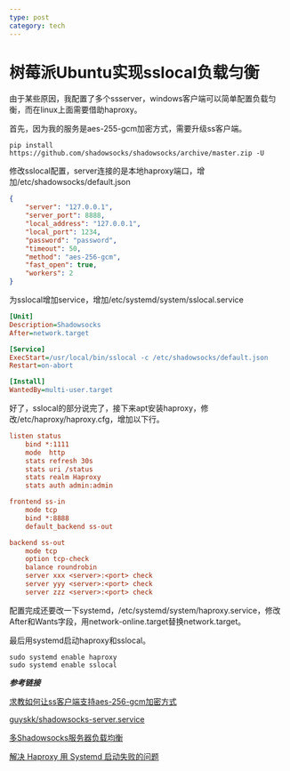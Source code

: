```yaml
---
type: post
category: tech
---
```

# 树莓派Ubuntu实现sslocal负载匀衡

由于某些原因，我配置了多个ssserver，windows客户端可以简单配置负载匀衡，而在linux上面需要借助haproxy。

首先，因为我的服务是aes-255-gcm加密方式，需要升级ss客户端。

```shell
pip install https://github.com/shadowsocks/shadowsocks/archive/master.zip -U
```

修改sslocal配置，server连接的是本地haproxy端口，增加/etc/shadowsocks/default.json

```JSON
{
    "server": "127.0.0.1",
    "server_port": 8888,
    "local_address": "127.0.0.1",
    "local_port": 1234,
    "password": "password",
    "timeout": 50,
    "method": "aes-256-gcm",
    "fast_open": true,
    "workers": 2
}
```

为sslocal增加service，增加/etc/systemd/system/sslocal.service

```cfg
[Unit]
Description=Shadowsocks
After=network.target

[Service]
ExecStart=/usr/local/bin/sslocal -c /etc/shadowsocks/default.json
Restart=on-abort

[Install]
WantedBy=multi-user.target
```

好了，sslocal的部分说完了，接下来apt安装haproxy，修改/etc/haproxy/haproxy.cfg，增加以下行。

```cfg
listen status
    bind *:1111
    mode  http
    stats refresh 30s
    stats uri /status
    stats realm Haproxy    
    stats auth admin:admin

frontend ss-in
    mode tcp
    bind *:8888
    default_backend ss-out

backend ss-out
    mode tcp
    option tcp-check
    balance roundrobin
    server xxx <server>:<port> check
    server yyy <server>:<port> check
    server zzz <server>:<port> check
```

配置完成还要改一下systemd，/etc/systemd/system/haproxy.service，修改After和Wants字段，用network-online.target替换network.target。

最后用systemd启动haproxy和sslocal。

```shell
sudo systemd enable haproxy
sudo systemd enable sslocal
```

***参考链接***

[求教如何让ss客户端支持aes-256-gcm加密方式](https://www.ubuntukylin.com/ukylin/forum.php?mod=viewthread&tid=188059)

[guyskk/shadowsocks-server.service](https://gist.github.com/guyskk/a9665bc6b2a89b73fae34678b1f6dc6b)

[多Shadowsocks服务器负载均衡](https://www.solarck.com/haproxy-shadowsocks-balance.html)

[解决 Haproxy 用 Systemd 启动失败的问题](https://www.solarck.com/systemd-wait-network-online.html)







